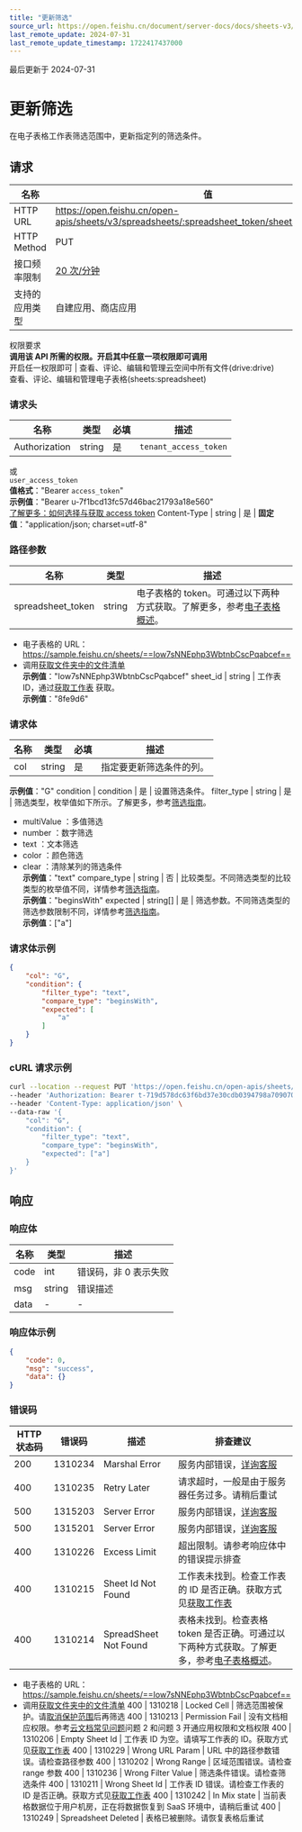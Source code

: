 ```yaml
---
title: "更新筛选"
source_url: https://open.feishu.cn/document/server-docs/docs/sheets-v3/spreadsheet-sheet-filter/update
last_remote_update: 2024-07-31
last_remote_update_timestamp: 1722417437000
---
```

最后更新于 2024-07-31

# 更新筛选

在电子表格工作表筛选范围中，更新指定列的筛选条件。

## 请求
名称 | 值
---|---
HTTP URL | https://open.feishu.cn/open-apis/sheets/v3/spreadsheets/:spreadsheet_token/sheets/:sheet_id/filter
HTTP Method | PUT
接口频率限制 | [20 次/分钟](https://open.feishu.cn/document/ukTMukTMukTM/uUzN04SN3QjL1cDN)
支持的应用类型 | 自建应用、商店应用
权限要求  
            **调用该 API 所需的权限。开启其中任意一项权限即可调用**  
            开启任一权限即可 | 查看、评论、编辑和管理云空间中所有文件(drive:drive)  
            查看、评论、编辑和管理电子表格(sheets:spreadsheet)

### 请求头

名称 | 类型 | 必填 | 描述
--- | --- | --- | ---
Authorization | string | 是 | `tenant_access_token`  
或  
`user_access_token`  
**值格式**："Bearer `access_token`"  
**示例值**："Bearer u-7f1bcd13fc57d46bac21793a18e560"  
[了解更多：如何选择与获取 access token](https://open.feishu.cn/document/uAjLw4CM/ugTN1YjL4UTN24CO1UjN/trouble-shooting/how-to-choose-which-type-of-token-to-use)
Content-Type | string | 是 | **固定值**："application/json; charset=utf-8"

### 路径参数

名称 | 类型 | 描述
--- | --- | ---
spreadsheet_token | string | 电子表格的 token。可通过以下两种方式获取。了解更多，参考[电子表格概述](https://open.feishu.cn/document/ukTMukTMukTM/uATMzUjLwEzM14CMxMTN/overview)。  
- 电子表格的 URL：https://sample.feishu.cn/sheets/==Iow7sNNEphp3WbtnbCscPqabcef==  
- 调用[获取文件夹中的文件清单](https://open.feishu.cn/document/uAjLw4CM/ukTMukTMukTM/reference/drive-v1/file/list)  
**示例值**："Iow7sNNEphp3WbtnbCscPqabcef"
sheet_id | string | 工作表 ID，通过[获取工作表](https://open.feishu.cn/document/ukTMukTMukTM/uUDN04SN0QjL1QDN/sheets-v3/spreadsheet-sheet/query) 获取。  
**示例值**："8fe9d6"

### 请求体

名称 | 类型 | 必填 | 描述
--- | --- | --- | ---
col | string | 是 | 指定要更新筛选条件的列。  
**示例值**："G"
condition | condition | 是 | 设置筛选条件。
filter_type | string | 是 | 筛选类型，枚举值如下所示。了解更多，参考[筛选指南](https://open.feishu.cn/document/ukTMukTMukTM/uUDN04SN0QjL1QDN/sheets-v3/spreadsheet-sheet-filter/filter-user-guide)。  
- multiValue ：多值筛选  
- number ：数字筛选  
- text ：文本筛选  
- color ：颜色筛选  
- clear ：清除某列的筛选条件  
**示例值**："text"
compare_type | string | 否 | 比较类型。不同筛选类型的比较类型的枚举值不同，详情参考[筛选指南](https://open.feishu.cn/document/ukTMukTMukTM/uUDN04SN0QjL1QDN/sheets-v3/spreadsheet-sheet-filter/filter-user-guide)。  
**示例值**："beginsWith"
expected | string\[\] | 是 | 筛选参数。不同筛选类型的筛选参数限制不同，详情参考[筛选指南](https://open.feishu.cn/document/ukTMukTMukTM/uUDN04SN0QjL1QDN/sheets-v3/spreadsheet-sheet-filter/filter-user-guide)。  
**示例值**：["a"]

### 请求体示例
```json
{
    "col": "G",
    "condition": {
        "filter_type": "text",
        "compare_type": "beginsWith",
        "expected": [
            "a"
        ]
    }
}
```

### cURL 请求示例

```BASH
curl --location --request PUT 'https://open.feishu.cn/open-apis/sheets/v3/spreadsheets/shtcnSUVpFeJ7Q2yVN9/sheets/6e2914/filter' \
--header 'Authorization: Bearer t-719d578dc63f6bd37e30cdb0394798a709070fec' \
--header 'Content-Type: application/json' \
--data-raw '{
    "col": "G",
    "condition": {
        "filter_type": "text",
        "compare_type": "beginsWith",
        "expected": ["a"]
    }
}'
```

## 响应

### 响应体

名称 | 类型 | 描述
--- | --- | ---
code | int | 错误码，非 0 表示失败
msg | string | 错误描述
data | \- | \-

### 响应体示例
```json
{
    "code": 0,
    "msg": "success",
    "data": {}
}
```

### 错误码

HTTP状态码 | 错误码 | 描述 | 排查建议
--- | --- | --- | ---
200 | 1310234 | Marshal Error | 服务内部错误，[详询客服](https://applink.feishu.cn/client/helpdesk/open?id=6626260912531570952)
400 | 1310235 | Retry Later | 请求超时，一般是由于服务器任务过多。请稍后重试
500 | 1315203 | Server Error | 服务内部错误，[详询客服](https://applink.feishu.cn/client/helpdesk/open?id=6626260912531570952)
500 | 1315201 | Server Error | 服务内部错误，[详询客服](https://applink.feishu.cn/client/helpdesk/open?id=6626260912531570952)
400 | 1310226 | Excess Limit | 超出限制。请参考响应体中的错误提示排查
400 | 1310215 | Sheet Id Not Found | 工作表未找到。检查工作表的 ID 是否正确。获取方式见[获取工作表](https://open.feishu.cn/document/ukTMukTMukTM/uUDN04SN0QjL1QDN/sheets-v3/spreadsheet-sheet/query)
400 | 1310214 | SpreadSheet Not Found | 表格未找到。检查表格 token 是否正确。可通过以下两种方式获取。了解更多，参考[电子表格概述](https://open.feishu.cn/document/ukTMukTMukTM/uATMzUjLwEzM14CMxMTN/overview)。  
- 电子表格的 URL：https://sample.feishu.cn/sheets/==Iow7sNNEphp3WbtnbCscPqabcef==  
- 调用[获取文件夹中的文件清单](https://open.feishu.cn/document/uAjLw4CM/ukTMukTMukTM/reference/drive-v1/file/list)
400 | 1310218 | Locked Cell | 筛选范围被保护。请[取消保护范围](https://open.feishu.cn/document/ukTMukTMukTM/uYTM5YjL2ETO24iNxkjN)后再筛选
400 | 1310213 | Permission Fail | 没有文档相应权限。参考[云文档常见问题](https://open.feishu.cn/document/ukTMukTMukTM/uczNzUjL3czM14yN3MTN)问题 2 和问题 3 开通应用权限和文档权限
400 | 1310206 | Empty Sheet Id | 工作表 ID 为空。请填写工作表的 ID。获取方式见[获取工作表](https://open.feishu.cn/document/ukTMukTMukTM/uUDN04SN0QjL1QDN/sheets-v3/spreadsheet-sheet/query)
400 | 1310229 | Wrong URL Param | URL 中的路径参数错误。请检查路径参数
400 | 1310202 | Wrong Range | 区域范围错误。请检查 range 参数
400 | 1310236 | Wrong Filter Value | 筛选条件错误。请检查筛选条件
400 | 1310211 | Wrong Sheet Id | 工作表 ID 错误。请检查工作表的 ID 是否正确。获取方式见[获取工作表](https://open.feishu.cn/document/ukTMukTMukTM/uUDN04SN0QjL1QDN/sheets-v3/spreadsheet-sheet/query)
400 | 1310242 | In Mix state | 当前表格数据位于用户机房，正在将数据恢复到 SaaS 环境中，请稍后重试
400 | 1310249 | Spreadsheet Deleted | 表格已被删除。请恢复表格后重试
